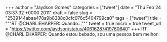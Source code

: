 
+++
author = "Jaydson Gomes"
categories = ["tweet"]
date = "Thu Feb 24 03:37:32 +0000 2011"
draft = false
slug = "2539144abaa478a9b8388c0cfc076c5404799ca0"
tags = ["tweet"]
title = """RT @CHARLlEHARPER: Quando..."""
tweet = true
micro = true
tweet_url = "https://twitter.com/jaydson/status/40616287419760640"
+++
RT @CHARLlEHARPER: Quando estou bebado, sou uma pessoa bem melhor.
